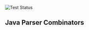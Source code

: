 ![Test Status](https://github.com/BjoernLoetters/Java-Parser-Combinators/workflows/ci.yml/badge.svg?branch=main)

## Java Parser Combinators


